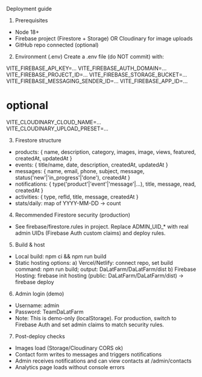 Deployment guide

1) Prerequisites
- Node 18+
- Firebase project (Firestore + Storage) OR Cloudinary for image uploads
- GitHub repo connected (optional)

2) Environment (.env)
Create a .env file (do NOT commit) with:

VITE_FIREBASE_API_KEY=...
VITE_FIREBASE_AUTH_DOMAIN=...
VITE_FIREBASE_PROJECT_ID=...
VITE_FIREBASE_STORAGE_BUCKET=...
VITE_FIREBASE_MESSAGING_SENDER_ID=...
VITE_FIREBASE_APP_ID=...
# optional
VITE_CLOUDINARY_CLOUD_NAME=...
VITE_CLOUDINARY_UPLOAD_PRESET=...

3) Firestore structure
- products: { name, description, category, images, image, views, featured, createdAt, updatedAt }
- events: { title/name, date, description, createdAt, updatedAt }
- messages: { name, email, phone, subject, message, status('new'|'in_progress'|'done'), createdAt }
- notifications: { type('product'|'event'|'message'|...), title, message, read, createdAt }
- activities: { type, refId, title, message, createdAt }
- stats/daily: map of YYYY-MM-DD -> count

4) Recommended Firestore security (production)
- See firebase/firestore.rules in project. Replace ADMIN_UID_* with real admin UIDs (Firebase Auth custom claims) and deploy rules.

5) Build & host
- Local build: npm ci && npm run build
- Static hosting options:
  a) Vercel/Netlify: connect repo, set build command: npm run build; output: DaLatFarm/DaLatFarm/dist
  b) Firebase Hosting: firebase init hosting (public: DaLatFarm/DaLatFarm/dist) → firebase deploy

6) Admin login (demo)
- Username: admin
- Password: TeamDaLatFarm
- Note: This is demo-only (localStorage). For production, switch to Firebase Auth and set admin claims to match security rules.

7) Post-deploy checks
- Images load (Storage/Cloudinary CORS ok)
- Contact form writes to messages and triggers notifications
- Admin receives notifications and can view contacts at /admin/contacts
- Analytics page loads without console errors

